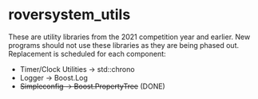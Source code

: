 # roversystem_utils
These are utility libraries from the 2021 competition year and earlier. New programs should not use these libraries as they are being phased out. Replacement is scheduled for each component:

* Timer/Clock Utilities -> std::chrono
* Logger -> Boost.Log
* ~~Simpleconfig -> Boost.PropertyTree~~ (DONE)

